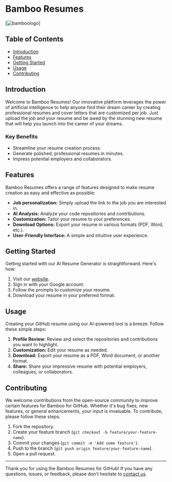 # Bamboo Resumes
[![bamboologo](https://github.com/Bamboo-resumes/Main-Page/assets/89302526/b7df03c4-891e-46b3-94df-ab1b88a9a3b0)]

## Table of Contents
- [Introduction](#introduction)
- [Features](#features)
- [Getting Started](#getting-started)
- [Usage](#usage)
- [Contributing](#contributing)

## Introduction

Welcome to Bamboo Resumes! Our innovative platform leverages the power of artificial intelligence to help anyone find their dream career by creating professional resumes and cover letters that are customized per job. Just upload the job and your resume and be awed by the stunning new resume that will help you launch into the career of your dreams.

### Key Benefits
- Streamline your resume creation process.
- Generate polished, professional resumes in minutes.
- Impress potential employers and collaborators.

## Features

Bamboo Resumes offers a range of features designed to make resume creation as easy and effective as possible:

- **Job personalization:** Simply upload the link to the job you are interested in.
- **AI Analysis:** Analyze your code repositories and contributions.
- **Customization:** Tailor your resume to your preferences.
- **Download Options:** Export your resume in various formats (PDF, Word, etc.).
- **User-Friendly Interface:** A simple and intuitive user experience.

## Getting Started

Getting started with our AI Resume Generator is straightforward. Here's how:

1. Visit our [website](https://bamboo-resumes.github.io/Main-Page/).
2. Sign in with your Google account.
3. Follow the prompts to customize your resume.
4. Download your resume in your preferred format.

## Usage

Creating your GitHub resume using our AI-powered tool is a breeze. Follow these simple steps:

1. **Profile Review:** Review and select the repositories and contributions you want to highlight.
2. **Customization:** Edit your resume as needed.
3. **Download:** Export your resume as a PDF, Word document, or another format.
4. **Share:** Share your impressive resume with potential employers, colleagues, or collaborators.

## Contributing

We welcome contributions from the open-source community to improve certain features for Bamboo for GitHub. Whether it's bug fixes, new features, or general enhancements, your input is invaluable. To contribute, please follow these steps:

1. Fork the repository.
2. Create your feature branch (`git checkout -b feature/your-feature-name`).
3. Commit your changes (`git commit -m 'Add some feature'`).
4. Push to the branch (`git push origin feature/your-feature-name`).
5. Open a pull request.


---

Thank you for using the Bamboo Resumes for GitHub! If you have any questions, issues, or feedback, please don't hesitate to [contact us](mailto:bambooresumedev@gmail.com).
